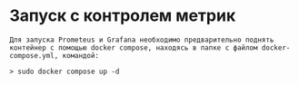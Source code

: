 # Запуск с контролем метрик

    Для запуска Prometeus и Grafana необходимо предварительно поднять контейнер с помощью docker compose, находясь в папке с файлом docker-compose.yml, командой:

    > sudo docker compose up -d